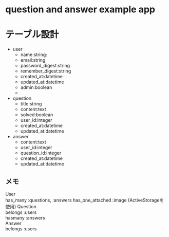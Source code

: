 # question and answer example app

# テーブル設計

* user
  * name:string: 
  * email:string
  * password_digest:string
  * remember_digest:string
  * created_at:datetime
  * updated_at:datetime
  * admin:boolean
  * 
* question
  * title:string
  * content:text
  * solved:boolean
  * user_id:integer
  * created_at:datetime
  * updated_at:datetime
* answer
  * content:text
  * user_id:integer
  * question_id:integer
  * created_at:datetime
  * updated_at:datetime  
  
## メモ  
User  
    has_many :questions, :answers
    has_one_attached :image
     (ActiveStorageを使用)
Question  
    belongs :users  
    hasmany :answers  
Answer  
    belongs :users   